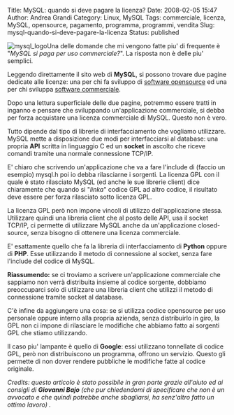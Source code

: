 Title: MySQL: quando si deve pagare la licenza?
Date: 2008-02-05 15:47
Author: Andrea Grandi
Category: Linux, MySQL
Tags: commerciale, licenza, MySQL, opensource, pagamento, programma, programmi, vendita
Slug: mysql-quando-si-deve-pagare-la-licenza
Status: published

![mysql\_logo](http://www.andreagrandi.it/wp-content/uploads/2008/02/mysql_logo.thumbnail.jpg)Una
delle domande che mi vengono fatte piu' di frequente è "*MySQL si paga
per uso commerciale?*". La risposta non è delle piu' semplici.

Leggendo direttamente il sito web di **MySQL**, si possono trovare due
pagine dedicate alle licenze: una per chi fa sviluppo di [software
opensource](http://www.mysql.com/company/legal/licensing/opensource-license.html)
ed una per chi sviluppa [software
commerciale](http://www.mysql.com/company/legal/licensing/commercial-license.html).

Dopo una lettura superficiale delle due pagine, potremmo essere tratti
in inganno e pensare che sviluppando un'applicazione commerciale, si
debba per forza acquistare una licenza commerciale di MySQL. Questo non
è vero.

Tutto dipende dal tipo di librerie di interfacciamento che vogliamo
utilizzare. MySQL mette a disposizione due modi per interfacciarsi al
database: una propria **API** scritta in linguaggio C ed un **socket**
in ascolto che riceve comandi tramite una normale connessione TCP/IP.

E' chiaro che scrivendo un'applicazione che va a fare l'include di
(faccio un esempio) mysql.h poi io debba rilasciarne i sorgenti. La
licenza GPL con il quale è stato rilasciato MySQL (ed anche le sue
librerie client) dice chiaramente che quando si "*linka*" codice GPL ad
altro codice, il risultato deve essere per forza rilasciato sotto
licenza GPL.

La licenza GPL però non impone vincoli di utilizzo dell'applicazione
stessa. Utilizzare quindi una libreria client che al posto delle API,
usa il socket TCP/IP, ci permette di utilizzare MySQL anche da
un'applicazione closed-source, senza bisogno di ottenere una licenza
commerciale.

E' esattamente quello che fa la libreria di interfacciamento di
**Python** oppure di **PHP**. Esse utilizzando il metodo di connessione
al socket, senza fare l'include del codice di MySQL.

**Riassumendo:** se ci troviamo a scrivere un'applicazione commerciale
che sappiamo non verrà distribuita insieme al codice sorgente, dobbiamo
preoccuparci solo di utilizzare una libreria client che utilizzi il
metodo di connessione tramite socket al database.

C'è infine da aggiungere una cosa: se si utilizza codice opensource per
uso personale oppure interno alla propria azienda, senza distribuirlo in
giro, la GPL non ci impone di rilasciare le modifiche che abbiamo fatto
ai sorgenti GPL che stiamo utilizzando.

Il caso piu' lampante è quello di **Google**: essi utilizzano tonnellate
di codice GPL, però non distribuiscono un programma, offrono un
servizio. Questo gli permette di non dover rendere pubbliche le
modifiche fatte al codice originale.

*Credits: questo articolo è stato possibile in gran parte grazie
all'aiuto ed ai consigli di **Giovanni Bajo** (che pur chiedendomi di
specificare che non è un avvocato e che quindi potrebbe anche
sbagliarsi, ha senz'altro fatto un ottimo lavoro) .*

